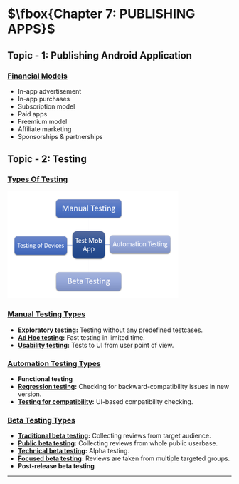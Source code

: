 # $\fbox{Chapter 7: PUBLISHING APPS}$





## **Topic - 1: Publishing Android Application**

### <u>Financial Models</u>

- In-app advertisement
- In-app purchases
- Subscription model
- Paid apps
- Freemium model
- Affiliate marketing
- Sponsorships & partnerships



## **Topic - 2: Testing**

### <u>Types Of Testing</u>

<img src="./media/image18.png" style="height:2.5in; width:4in">


### <u>Manual Testing Types</u>

- **<u>Exploratory testing</u>:** Testing without any predefined testcases.
- **<u>Ad Hoc testing</u>:** Fast testing in limited time.
- **<u>Usability testing</u>:** Tests to UI from user point of view.


### <u>Automation Testing Types</u>

- **Functional testing**
- **<u>Regression testing</u>:** Checking for backward-compatibility issues in new version.
- **<u>Testing for compatibility</u>:** UI-based compatibility checking.


### <u>Beta Testing Types</u>

- **<u>Traditional beta testing</u>:** Collecting reviews from target audience.
- **<u>Public beta testing</u>:** Collecting reviews from whole public userbase.
- **<u>Technical beta testing</u>:** Alpha testing.
- **<u>Focused beta testing</u>:** Reviews are taken from multiple targeted groups.
- **Post-release beta testing**

---
